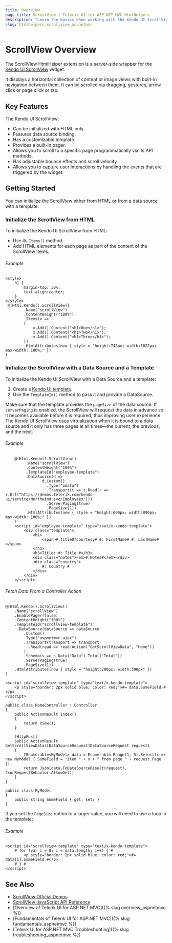 ```yaml
---
title: Overview
page_title: ScrollView | Telerik UI for ASP.NET MVC HtmlHelpers
description: "Learn the basics when working with the Kendo UI ScrollView for ASP.NET MVC."
slug: htmlhelpers_scrollview_aspnetmvc
---
```


# ScrollView Overview

The ScrollView HtmlHelper extension is a server-side wrapper for the [Kendo UI ScrollView](https://demos.telerik.com/kendo-ui/scrollview/index) widget.

It displays a horizontal collection of content or image views with built-in navigation between them. It can be scrolled via dragging, gestures, arrow click or page click or tap.

## Key Features

The Kendo UI ScrollView:

* Can be initialized with HTML only.
* Features data source binding.
* Has a customizable template.
* Provides a built-in pager.
* Allows you to scroll to a specific page programmatically via its API methods.
* Has adjustable bounce effects and scroll velocity.
* Allows you to capture user interactions by handling the events that are triggered by the widget.

## Getting Started

You can initialize the ScrollView either from HTML or from a data source with a template.

### Initialize the ScrollView from HTML

To initialize the Kendo UI ScrollView from HTML:

* Use its `Items()` method.
* Add HTML elements for each page as part of the content of the ScrollView items.

###### Example

```
<style>
    h1 {
        margin-top: 30%;
        text-align:center;
    }
</style>
 @(Html.Kendo().ScrollView()
        .Name("scrollView")
        .ContentHeight("100%")
        .Items(x =>
        {
            x.Add().Content("<h1>One</h1>");
            x.Add().Content("<h1>Two</h1>");
            x.Add().Content("<h1>Three</h1>");
        })
        .HtmlAttributes(new { style = "height:748px; width:1022px; max-width: 100%;" })
)
```

### Initialize the ScrollView with a Data Source and a Template

To initialize the Kendo UI ScrollView with a Data Source and a template:

1. Create a [Kendo UI template](https://docs.telerik.com/kendo-ui/framework/templates/overview).
1. Use the `TemplateId()` method to pass it and provide a DataSource.

Make sure that the template provides the `pageSize` of the data source. If `serverPaging` is enabled, the ScrollView will request the data in advance so it becomes available before it is required, thus improving user experience. The Kendo UI ScrollView uses virtualization when it is bound to a data source and it only has three pages at all times&mdash;the current, the previous, and the next.

###### Example

```
    @(Html.Kendo().ScrollView()
         .Name("scrollView")
         .ContentHeight("100%")
         .TemplateId("employee-template")
         .DataSource(d =>
                d.Custom()
                  .Type("odata")
                  .Transport(t => t.Read(r => r.Url("https://demos.telerik.com/kendo-ui/service/Northwind.svc/Employees")))
                  .ServerPaging(true)
                  .PageSize(1))
         .HtmlAttributes(new { style = "height:600px; width:890px; max-width: 100%;" })
    )
    <script id="employee-template" type="text/x-kendo-template">
        <div class="template">
            <h1>
                <span>#:TitleOfCourtesy# #: FirstName# #: LastName# </span>
            </h1>
            <h3>Title: #: Title #</h3>
            <div class="notes"><em>#:Notes#</em></div>
            <div class="country">
                #: Country #
            </div>
        </div>
    </script>
```

###### Fetch Data From a Controller Action

```View
@(Html.Kendo().ScrollView()
    .Name("scrollView")
    .EnablePager(false)
    .ContentHeight("100%")
    .TemplateId("scrollview-template")
     .DataSource(dataSource => dataSource
        .Custom()
        .Type("aspnetmvc-ajax")
        .Transport(transport => transport
          .Read(read => read.Action("GetScrollViewData", "Home"))
        )
        .Schema(s => s.Data("Data").Total("Total"))
        .ServerPaging(true)
        .PageSize(1))
    .HtmlAttributes(new { style = "height:200px; width:300px" })
)

<script id="scrollview-template" type="text/x-kendo-template">
    <p style="border: 2px solid blue; color: red;">#= data.SomeField #</p>
</script>
```
```Controller
public class HomeController : Controller
{
    public ActionResult Index()
    {
        return View();
    }

    [HttpPost]
    public ActionResult GetScrollViewData([DataSourceRequest]DataSourceRequest request)
    {
        IEnumerable<MyModel> data = Enumerable.Range(1, 5).Select(x => new MyModel { SomeField = "item " + x + " from page " + request.Page });
        return Json(data.ToDataSourceResult(request), JsonRequestBehavior.AllowGet);
    }
}
```
```Model
public class MyModel
{
    public string SomeField { get; set; }
}
```

If you set the `PageSize` option to a larger value, you will need to use a loop in the template:

###### Example

```
<script id="scrollview-template" type="text/x-kendo-template">
    # for (var i = 0; i < data.length; i++) { #
        <p style="border: 2px solid blue; color: red;">#= data[i].SomeField #</p>
    # } #
</script>
```

## See Also

* [ScrollView Official Demos](https://demos.telerik.com/aspnet-MVC/scrollview/index)
* [ScrollView JavaScript API Reference](https://docs.telerik.com/kendo-ui/api/javascript/ui/scrollview)
* [Overview of Telerik UI for ASP.NET MVC]({% slug overview_aspnetmvc %})
* [Fundamentals of Telerik UI for ASP.NET MVC]({% slug fundamentals_aspnetmvc %})
* [Telerik UI for ASP.NET MVC Troubleshooting]({% slug troubleshooting_aspnetmvc %})
